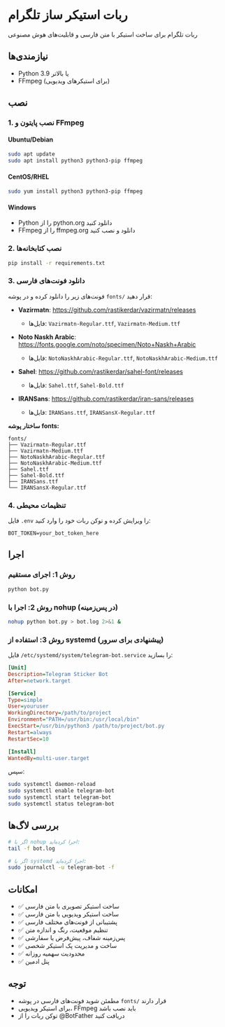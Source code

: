 # ربات استیکر ساز تلگرام

ربات تلگرام برای ساخت استیکر با متن فارسی و قابلیت‌های هوش مصنوعی

## نیازمندی‌ها

- Python 3.9 یا بالاتر
- FFmpeg (برای استیکرهای ویدیویی)

## نصب

### 1. نصب پایتون و FFmpeg

#### Ubuntu/Debian
```bash
sudo apt update
sudo apt install python3 python3-pip ffmpeg
```

#### CentOS/RHEL
```bash
sudo yum install python3 python3-pip ffmpeg
```

#### Windows
- Python را از python.org دانلود کنید
- FFmpeg را از ffmpeg.org دانلود و نصب کنید

### 2. نصب کتابخانه‌ها

```bash
pip install -r requirements.txt
```

### 3. دانلود فونت‌های فارسی

فونت‌های زیر را دانلود کرده و در پوشه `fonts/` قرار دهید:

- **Vazirmatn**: https://github.com/rastikerdar/vazirmatn/releases
  - فایل‌ها: `Vazirmatn-Regular.ttf`, `Vazirmatn-Medium.ttf`

- **Noto Naskh Arabic**: https://fonts.google.com/noto/specimen/Noto+Naskh+Arabic
  - فایل‌ها: `NotoNaskhArabic-Regular.ttf`, `NotoNaskhArabic-Medium.ttf`

- **Sahel**: https://github.com/rastikerdar/sahel-font/releases
  - فایل‌ها: `Sahel.ttf`, `Sahel-Bold.ttf`

- **IRANSans**: https://github.com/rastikerdar/iran-sans/releases
  - فایل‌ها: `IRANSans.ttf`, `IRANSansX-Regular.ttf`

**ساختار پوشه fonts:**
```
fonts/
├── Vazirmatn-Regular.ttf
├── Vazirmatn-Medium.ttf
├── NotoNaskhArabic-Regular.ttf
├── NotoNaskhArabic-Medium.ttf
├── Sahel.ttf
├── Sahel-Bold.ttf
├── IRANSans.ttf
└── IRANSansX-Regular.ttf
```

### 4. تنظیمات محیطی

فایل `.env` را ویرایش کرده و توکن ربات خود را وارد کنید:

```env
BOT_TOKEN=your_bot_token_here
```

## اجرا

### روش 1: اجرای مستقیم

```bash
python bot.py
```

### روش 2: اجرا با nohup (در پس‌زمینه)

```bash
nohup python bot.py > bot.log 2>&1 &
```

### روش 3: استفاده از systemd (پیشنهادی برای سرور)

فایل `/etc/systemd/system/telegram-bot.service` را بسازید:

```ini
[Unit]
Description=Telegram Sticker Bot
After=network.target

[Service]
Type=simple
User=youruser
WorkingDirectory=/path/to/project
Environment="PATH=/usr/bin:/usr/local/bin"
ExecStart=/usr/bin/python3 /path/to/project/bot.py
Restart=always
RestartSec=10

[Install]
WantedBy=multi-user.target
```

سپس:
```bash
sudo systemctl daemon-reload
sudo systemctl enable telegram-bot
sudo systemctl start telegram-bot
sudo systemctl status telegram-bot
```

## بررسی لاگ‌ها

```bash
# اگر با nohup اجرا کرده‌اید:
tail -f bot.log

# اگر با systemd اجرا کرده‌اید:
sudo journalctl -u telegram-bot -f
```

## امکانات

- ✅ ساخت استیکر تصویری با متن فارسی
- ✅ ساخت استیکر ویدیویی با متن فارسی
- ✅ پشتیبانی از فونت‌های مختلف فارسی
- ✅ تنظیم موقعیت، رنگ و اندازه متن
- ✅ پس‌زمینه شفاف، پیش‌فرض یا سفارشی
- ✅ ساخت و مدیریت پک استیکر شخصی
- ✅ محدودیت سهمیه روزانه
- ✅ پنل ادمین

## توجه

- مطمئن شوید فونت‌های فارسی در پوشه `fonts/` قرار دارند
- برای استیکر ویدیویی، FFmpeg باید نصب باشد
- توکن ربات را از @BotFather دریافت کنید
